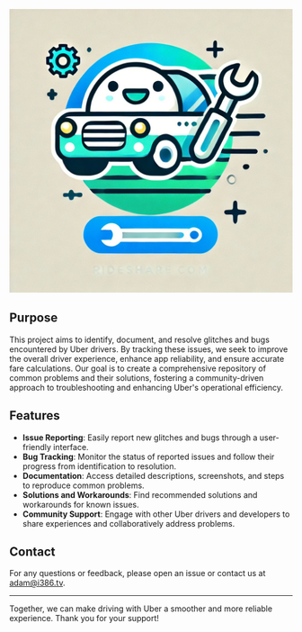 ![Rideshare Fix](logo.jpg)

## Purpose

This project aims to identify, document, and resolve glitches and bugs encountered by Uber drivers. By tracking these issues, we seek to improve the overall driver experience, enhance app reliability, and ensure accurate fare calculations. Our goal is to create a comprehensive repository of common problems and their solutions, fostering a community-driven approach to troubleshooting and enhancing Uber's operational efficiency.

## Features

- **Issue Reporting**: Easily report new glitches and bugs through a user-friendly interface.
- **Bug Tracking**: Monitor the status of reported issues and follow their progress from identification to resolution.
- **Documentation**: Access detailed descriptions, screenshots, and steps to reproduce common problems.
- **Solutions and Workarounds**: Find recommended solutions and workarounds for known issues.
- **Community Support**: Engage with other Uber drivers and developers to share experiences and collaboratively address problems.

## Contact

For any questions or feedback, please open an issue or contact us at adam@i386.tv.

---

Together, we can make driving with Uber a smoother and more reliable experience. Thank you for your support!
